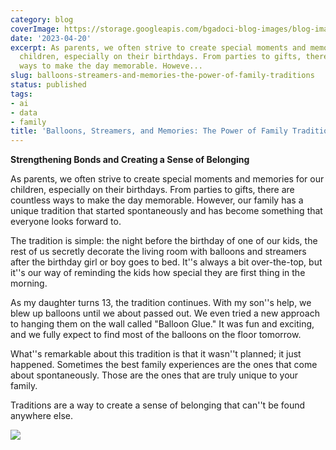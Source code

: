 ```yaml
---
category: blog
coverImage: https://storage.googleapis.com/bgadoci-blog-images/blog-images/images/blog-images/blog-post-images/367_DAD_80_B39_C_4345_BAC_3_992_E3_AAD_253_C_64a1428c8c.jpeg
date: '2023-04-20'
excerpt: As parents, we often strive to create special moments and memories for our
  children, especially on their birthdays. From parties to gifts, there are countless
  ways to make the day memorable. Howeve...
slug: balloons-streamers-and-memories-the-power-of-family-traditions
status: published
tags:
- ai
- data
- family
title: 'Balloons, Streamers, and Memories: The Power of Family Traditions'
---
```


**Strengthening Bonds and Creating a Sense of Belonging**

As parents, we often strive to create special moments and memories for our children, especially on their birthdays. From parties to gifts, there are countless ways to make the day memorable. However, our family has a unique tradition that started spontaneously and has become something that everyone looks forward to.

The tradition is simple: the night before the birthday of one of our kids, the rest of us secretly decorate the living room with balloons and streamers after the birthday girl or boy goes to bed. It''s always a bit over-the-top, but it''s our way of reminding the kids how special they are first thing in the morning.

As my daughter turns 13, the tradition continues. With my son''s help, we blew up balloons until we about passed out. We even tried a new approach to hanging them on the wall called "Balloon Glue." It was fun and exciting, and we fully expect to find most of the balloons on the floor tomorrow.

What''s remarkable about this tradition is that it wasn''t planned; it just happened. Sometimes the best family experiences are the ones that come about spontaneously. Those are the ones that are truly unique to your family. 

Traditions are a way to create a sense of belonging that can''t be found anywhere else. 

![](https://storage.googleapis.com/bgadoci-blog-images/blog-images/images/blog-images/blog-post-images/367_DAD_80_B39_C_4345_BAC_3_992_E3_AAD_253_C_64a1428c8c.jpeg)